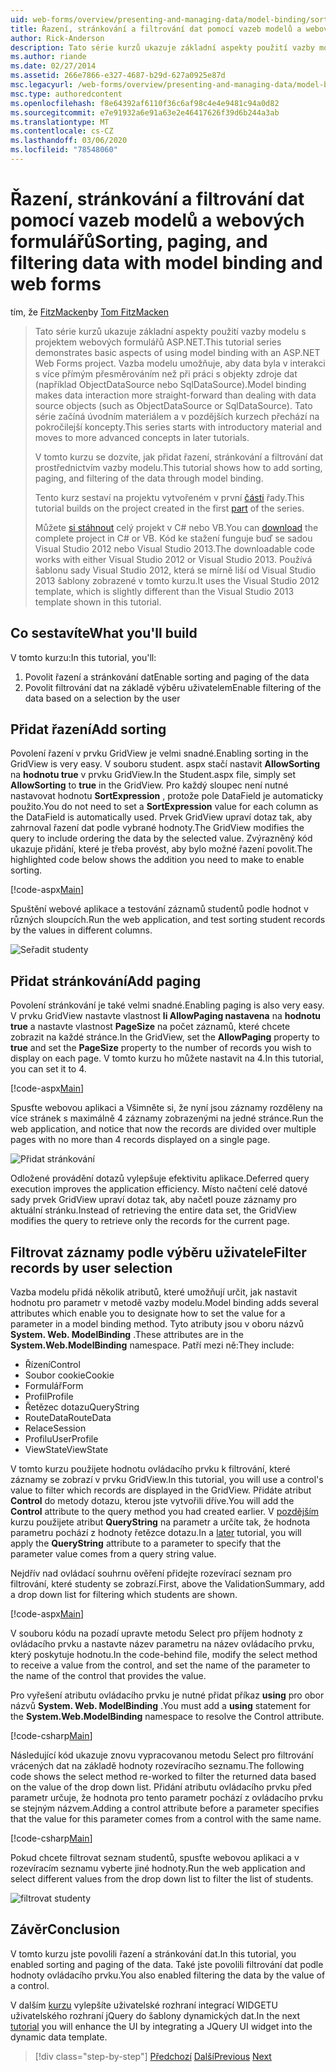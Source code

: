 ```yaml
---
uid: web-forms/overview/presenting-and-managing-data/model-binding/sorting-paging-and-filtering-data
title: Řazení, stránkování a filtrování dat pomocí vazeb modelů a webových formulářů | Microsoft Docs
author: Rick-Anderson
description: Tato série kurzů ukazuje základní aspekty použití vazby modelu s projektem webových formulářů ASP.NET. Vazba modelu umožňuje interakci dat více-...
ms.author: riande
ms.date: 02/27/2014
ms.assetid: 266e7866-e327-4687-b29d-627a0925e87d
msc.legacyurl: /web-forms/overview/presenting-and-managing-data/model-binding/sorting-paging-and-filtering-data
msc.type: authoredcontent
ms.openlocfilehash: f8e64392af6110f36c6af98c4e4e9481c94a0d82
ms.sourcegitcommit: e7e91932a6e91a63e2e46417626f39d6b244a3ab
ms.translationtype: MT
ms.contentlocale: cs-CZ
ms.lasthandoff: 03/06/2020
ms.locfileid: "78548060"
---
```

# <a name="sorting-paging-and-filtering-data-with-model-binding-and-web-forms"></a><span data-ttu-id="0cd13-104">Řazení, stránkování a filtrování dat pomocí vazeb modelů a webových formulářů</span><span class="sxs-lookup"><span data-stu-id="0cd13-104">Sorting, paging, and filtering data with model binding and web forms</span></span>

<span data-ttu-id="0cd13-105">tím, že [FitzMacken](https://github.com/tfitzmac)</span><span class="sxs-lookup"><span data-stu-id="0cd13-105">by [Tom FitzMacken](https://github.com/tfitzmac)</span></span>

> <span data-ttu-id="0cd13-106">Tato série kurzů ukazuje základní aspekty použití vazby modelu s projektem webových formulářů ASP.NET.</span><span class="sxs-lookup"><span data-stu-id="0cd13-106">This tutorial series demonstrates basic aspects of using model binding with an ASP.NET Web Forms project.</span></span> <span data-ttu-id="0cd13-107">Vazba modelu umožňuje, aby data byla v interakci s více přímým přesměrováním než při práci s objekty zdroje dat (například ObjectDataSource nebo SqlDataSource).</span><span class="sxs-lookup"><span data-stu-id="0cd13-107">Model binding makes data interaction more straight-forward than dealing with data source objects (such as ObjectDataSource or SqlDataSource).</span></span> <span data-ttu-id="0cd13-108">Tato série začíná úvodním materiálem a v pozdějších kurzech přechází na pokročilejší koncepty.</span><span class="sxs-lookup"><span data-stu-id="0cd13-108">This series starts with introductory material and moves to more advanced concepts in later tutorials.</span></span>
> 
> <span data-ttu-id="0cd13-109">V tomto kurzu se dozvíte, jak přidat řazení, stránkování a filtrování dat prostřednictvím vazby modelu.</span><span class="sxs-lookup"><span data-stu-id="0cd13-109">This tutorial shows how to add sorting, paging, and filtering of the data through model binding.</span></span>
> 
> <span data-ttu-id="0cd13-110">Tento kurz sestaví na projektu vytvořeném v první [části](retrieving-data.md) řady.</span><span class="sxs-lookup"><span data-stu-id="0cd13-110">This tutorial builds on the project created in the first [part](retrieving-data.md) of the series.</span></span>
> 
> <span data-ttu-id="0cd13-111">Můžete [si stáhnout](https://go.microsoft.com/fwlink/?LinkId=286116) celý projekt v C# nebo VB.</span><span class="sxs-lookup"><span data-stu-id="0cd13-111">You can [download](https://go.microsoft.com/fwlink/?LinkId=286116) the complete project in C# or VB.</span></span> <span data-ttu-id="0cd13-112">Kód ke stažení funguje buď se sadou Visual Studio 2012 nebo Visual Studio 2013.</span><span class="sxs-lookup"><span data-stu-id="0cd13-112">The downloadable code works with either Visual Studio 2012 or Visual Studio 2013.</span></span> <span data-ttu-id="0cd13-113">Používá šablonu sady Visual Studio 2012, která se mírně liší od Visual Studio 2013 šablony zobrazené v tomto kurzu.</span><span class="sxs-lookup"><span data-stu-id="0cd13-113">It uses the Visual Studio 2012 template, which is slightly different than the Visual Studio 2013 template shown in this tutorial.</span></span>

## <a name="what-youll-build"></a><span data-ttu-id="0cd13-114">Co sestavíte</span><span class="sxs-lookup"><span data-stu-id="0cd13-114">What you'll build</span></span>

<span data-ttu-id="0cd13-115">V tomto kurzu:</span><span class="sxs-lookup"><span data-stu-id="0cd13-115">In this tutorial, you'll:</span></span>

1. <span data-ttu-id="0cd13-116">Povolit řazení a stránkování dat</span><span class="sxs-lookup"><span data-stu-id="0cd13-116">Enable sorting and paging of the data</span></span>
2. <span data-ttu-id="0cd13-117">Povolit filtrování dat na základě výběru uživatelem</span><span class="sxs-lookup"><span data-stu-id="0cd13-117">Enable filtering of the data based on a selection by the user</span></span>

## <a name="add-sorting"></a><span data-ttu-id="0cd13-118">Přidat řazení</span><span class="sxs-lookup"><span data-stu-id="0cd13-118">Add sorting</span></span>

<span data-ttu-id="0cd13-119">Povolení řazení v prvku GridView je velmi snadné.</span><span class="sxs-lookup"><span data-stu-id="0cd13-119">Enabling sorting in the GridView is very easy.</span></span> <span data-ttu-id="0cd13-120">V souboru student. aspx stačí nastavit **AllowSorting** na **hodnotu true** v prvku GridView.</span><span class="sxs-lookup"><span data-stu-id="0cd13-120">In the Student.aspx file, simply set **AllowSorting** to **true** in the GridView.</span></span> <span data-ttu-id="0cd13-121">Pro každý sloupec není nutné nastavovat hodnotu **SortExpression** , protože pole DataField je automaticky použito.</span><span class="sxs-lookup"><span data-stu-id="0cd13-121">You do not need to set a **SortExpression** value for each column as the DataField is automatically used.</span></span> <span data-ttu-id="0cd13-122">Prvek GridView upraví dotaz tak, aby zahrnoval řazení dat podle vybrané hodnoty.</span><span class="sxs-lookup"><span data-stu-id="0cd13-122">The GridView modifies the query to include ordering the data by the selected value.</span></span> <span data-ttu-id="0cd13-123">Zvýrazněný kód ukazuje přidání, které je třeba provést, aby bylo možné řazení povolit.</span><span class="sxs-lookup"><span data-stu-id="0cd13-123">The highlighted code below shows the addition you need to make to enable sorting.</span></span>

[!code-aspx[Main](sorting-paging-and-filtering-data/samples/sample1.aspx?highlight=5)]

<span data-ttu-id="0cd13-124">Spuštění webové aplikace a testování záznamů studentů podle hodnot v různých sloupcích.</span><span class="sxs-lookup"><span data-stu-id="0cd13-124">Run the web application, and test sorting student records by the values in different columns.</span></span>

![Seřadit studenty](sorting-paging-and-filtering-data/_static/image2.png)

## <a name="add-paging"></a><span data-ttu-id="0cd13-126">Přidat stránkování</span><span class="sxs-lookup"><span data-stu-id="0cd13-126">Add paging</span></span>

<span data-ttu-id="0cd13-127">Povolení stránkování je také velmi snadné.</span><span class="sxs-lookup"><span data-stu-id="0cd13-127">Enabling paging is also very easy.</span></span> <span data-ttu-id="0cd13-128">V prvku GridView nastavte vlastnost **li AllowPaging nastavena** na **hodnotu true** a nastavte vlastnost **PageSize** na počet záznamů, které chcete zobrazit na každé stránce.</span><span class="sxs-lookup"><span data-stu-id="0cd13-128">In the GridView, set the **AllowPaging** property to **true** and set the **PageSize** property to the number of records you wish to display on each page.</span></span> <span data-ttu-id="0cd13-129">V tomto kurzu ho můžete nastavit na 4.</span><span class="sxs-lookup"><span data-stu-id="0cd13-129">In this tutorial, you can set it to 4.</span></span>

[!code-aspx[Main](sorting-paging-and-filtering-data/samples/sample2.aspx?highlight=5)]

<span data-ttu-id="0cd13-130">Spusťte webovou aplikaci a Všimněte si, že nyní jsou záznamy rozděleny na více stránek s maximálně 4 záznamy zobrazenými na jedné stránce.</span><span class="sxs-lookup"><span data-stu-id="0cd13-130">Run the web application, and notice that now the records are divided over multiple pages with no more than 4 records displayed on a single page.</span></span>

![Přidat stránkování](sorting-paging-and-filtering-data/_static/image4.png)

<span data-ttu-id="0cd13-132">Odložené provádění dotazů vylepšuje efektivitu aplikace.</span><span class="sxs-lookup"><span data-stu-id="0cd13-132">Deferred query execution improves the application efficiency.</span></span> <span data-ttu-id="0cd13-133">Místo načtení celé datové sady prvek GridView upraví dotaz tak, aby načetl pouze záznamy pro aktuální stránku.</span><span class="sxs-lookup"><span data-stu-id="0cd13-133">Instead of retrieving the entire data set, the GridView modifies the query to retrieve only the records for the current page.</span></span>

## <a name="filter-records-by-user-selection"></a><span data-ttu-id="0cd13-134">Filtrovat záznamy podle výběru uživatele</span><span class="sxs-lookup"><span data-stu-id="0cd13-134">Filter records by user selection</span></span>

<span data-ttu-id="0cd13-135">Vazba modelu přidá několik atributů, které umožňují určit, jak nastavit hodnotu pro parametr v metodě vazby modelu.</span><span class="sxs-lookup"><span data-stu-id="0cd13-135">Model binding adds several attributes which enable you to designate how to set the value for a parameter in a model binding method.</span></span> <span data-ttu-id="0cd13-136">Tyto atributy jsou v oboru názvů **System. Web. ModelBinding** .</span><span class="sxs-lookup"><span data-stu-id="0cd13-136">These attributes are in the **System.Web.ModelBinding** namespace.</span></span> <span data-ttu-id="0cd13-137">Patří mezi ně:</span><span class="sxs-lookup"><span data-stu-id="0cd13-137">They include:</span></span>

- <span data-ttu-id="0cd13-138">Řízení</span><span class="sxs-lookup"><span data-stu-id="0cd13-138">Control</span></span>
- <span data-ttu-id="0cd13-139">Soubor cookie</span><span class="sxs-lookup"><span data-stu-id="0cd13-139">Cookie</span></span>
- <span data-ttu-id="0cd13-140">Formulář</span><span class="sxs-lookup"><span data-stu-id="0cd13-140">Form</span></span>
- <span data-ttu-id="0cd13-141">Profil</span><span class="sxs-lookup"><span data-stu-id="0cd13-141">Profile</span></span>
- <span data-ttu-id="0cd13-142">Řetězec dotazu</span><span class="sxs-lookup"><span data-stu-id="0cd13-142">QueryString</span></span>
- <span data-ttu-id="0cd13-143">RouteData</span><span class="sxs-lookup"><span data-stu-id="0cd13-143">RouteData</span></span>
- <span data-ttu-id="0cd13-144">Relace</span><span class="sxs-lookup"><span data-stu-id="0cd13-144">Session</span></span>
- <span data-ttu-id="0cd13-145">Profilu</span><span class="sxs-lookup"><span data-stu-id="0cd13-145">UserProfile</span></span>
- <span data-ttu-id="0cd13-146">ViewState</span><span class="sxs-lookup"><span data-stu-id="0cd13-146">ViewState</span></span>

<span data-ttu-id="0cd13-147">V tomto kurzu použijete hodnotu ovládacího prvku k filtrování, které záznamy se zobrazí v prvku GridView.</span><span class="sxs-lookup"><span data-stu-id="0cd13-147">In this tutorial, you will use a control's value to filter which records are displayed in the GridView.</span></span> <span data-ttu-id="0cd13-148">Přidáte atribut **Control** do metody dotazu, kterou jste vytvořili dříve.</span><span class="sxs-lookup"><span data-stu-id="0cd13-148">You will add the **Control** attribute to the query method you had created earlier.</span></span> <span data-ttu-id="0cd13-149">V [pozdějším](using-query-string-values-to-retrieve-data.md) kurzu použijete atribut **QueryString** na parametr a určíte tak, že hodnota parametru pochází z hodnoty řetězce dotazu.</span><span class="sxs-lookup"><span data-stu-id="0cd13-149">In a [later](using-query-string-values-to-retrieve-data.md) tutorial, you will apply the **QueryString** attribute to a parameter to specify that the parameter value comes from a query string value.</span></span>

<span data-ttu-id="0cd13-150">Nejdřív nad ovládací souhrnu ověření přidejte rozevírací seznam pro filtrování, které studenty se zobrazí.</span><span class="sxs-lookup"><span data-stu-id="0cd13-150">First, above the ValidationSummary, add a drop down list for filtering which students are shown.</span></span>

[!code-aspx[Main](sorting-paging-and-filtering-data/samples/sample3.aspx?highlight=3-11)]

<span data-ttu-id="0cd13-151">V souboru kódu na pozadí upravte metodu Select pro příjem hodnoty z ovládacího prvku a nastavte název parametru na název ovládacího prvku, který poskytuje hodnotu.</span><span class="sxs-lookup"><span data-stu-id="0cd13-151">In the code-behind file, modify the select method to receive a value from the control, and set the name of the parameter to the name of the control that provides the value.</span></span>

<span data-ttu-id="0cd13-152">Pro vyřešení atributu ovládacího prvku je nutné přidat příkaz **using** pro obor názvů **System. Web. ModelBinding** .</span><span class="sxs-lookup"><span data-stu-id="0cd13-152">You must add a **using** statement for the **System.Web.ModelBinding** namespace to resolve the Control attribute.</span></span>

[!code-csharp[Main](sorting-paging-and-filtering-data/samples/sample4.cs)]

<span data-ttu-id="0cd13-153">Následující kód ukazuje znovu vypracovanou metodu Select pro filtrování vrácených dat na základě hodnoty rozevíracího seznamu.</span><span class="sxs-lookup"><span data-stu-id="0cd13-153">The following code shows the select method re-worked to filter the returned data based on the value of the drop down list.</span></span> <span data-ttu-id="0cd13-154">Přidání atributu ovládacího prvku před parametr určuje, že hodnota pro tento parametr pochází z ovládacího prvku se stejným názvem.</span><span class="sxs-lookup"><span data-stu-id="0cd13-154">Adding a control attribute before a parameter specifies that the value for this parameter comes from a control with the same name.</span></span>

[!code-csharp[Main](sorting-paging-and-filtering-data/samples/sample5.cs)]

<span data-ttu-id="0cd13-155">Pokud chcete filtrovat seznam studentů, spusťte webovou aplikaci a v rozevíracím seznamu vyberte jiné hodnoty.</span><span class="sxs-lookup"><span data-stu-id="0cd13-155">Run the web application and select different values from the drop down list to filter the list of students.</span></span>

![filtrovat studenty](sorting-paging-and-filtering-data/_static/image6.png)

## <a name="conclusion"></a><span data-ttu-id="0cd13-157">Závěr</span><span class="sxs-lookup"><span data-stu-id="0cd13-157">Conclusion</span></span>

<span data-ttu-id="0cd13-158">V tomto kurzu jste povolili řazení a stránkování dat.</span><span class="sxs-lookup"><span data-stu-id="0cd13-158">In this tutorial, you enabled sorting and paging of the data.</span></span> <span data-ttu-id="0cd13-159">Také jste povolili filtrování dat podle hodnoty ovládacího prvku.</span><span class="sxs-lookup"><span data-stu-id="0cd13-159">You also enabled filtering the data by the value of a control.</span></span>

<span data-ttu-id="0cd13-160">V dalším [kurzu](integrating-jquery-ui.md) vylepšíte uživatelské rozhraní integrací WIDGETU uživatelského rozhraní jQuery do šablony dynamických dat.</span><span class="sxs-lookup"><span data-stu-id="0cd13-160">In the next [tutorial](integrating-jquery-ui.md) you will enhance the UI by integrating a JQuery UI widget into the dynamic data template.</span></span>

> [!div class="step-by-step"]
> <span data-ttu-id="0cd13-161">[Předchozí](updating-deleting-and-creating-data.md)
> [Další](integrating-jquery-ui.md)</span><span class="sxs-lookup"><span data-stu-id="0cd13-161">[Previous](updating-deleting-and-creating-data.md)
[Next](integrating-jquery-ui.md)</span></span>
